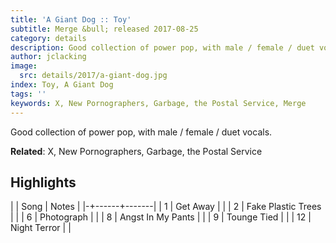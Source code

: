 ```yaml
---
title: 'A Giant Dog :: Toy'
subtitle: Merge &bull; released 2017-08-25
category: details
description: Good collection of power pop, with male / female / duet vocals.
author: jclacking
image:
  src: details/2017/a-giant-dog.jpg
index: Toy, A Giant Dog
tags: ''
keywords: X, New Pornographers, Garbage, the Postal Service, Merge
---
```

Good collection of power pop, with male / female / duet vocals.<!--more-->

**Related**: X, New Pornographers, Garbage, the Postal Service

## Highlights

| | Song | Notes |
|-+------+-------|
| 1 | Get Away |  |
| 2 | Fake Plastic Trees |  |
| 6 | Photograph |  |
| 8 | Angst In My Pants |  |
| 9 | Tounge Tied |  |
| 12 | Night Terror |  |

